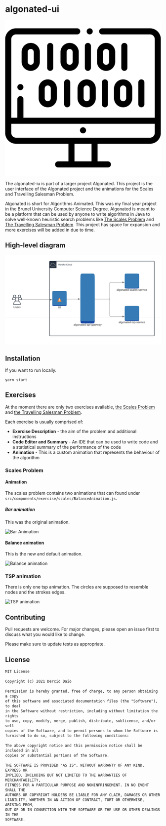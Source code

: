 # algonated-ui

![Logo](./img/logo.svg)

The algonated-iu is part of a larger project Algonated. This project is the user interface of the Algonated project and
the animations for the Scales and Travelling Salesman Problem.

Algonated is short for Algorithms Animated. This was my final year project in the Brunel University Computer Science
Degree. Algonated is meant to be a platform that can be used by anyone to write algorithms in Java to solve well-known
heuristic search problems like
[The Scales Problem](https://www.mathmammoth.com/preview/balance_problems.pdf)
and [The Travelling Salesman Problem](https://en.wikipedia.org/wiki/Travelling_salesman_problem). This project has space
for expansion and more exercises will be added in due to time.

## High-level diagram

![High Level Diagram](./img/ui-hld.png)

## Installation

If you want to run locally.

```shell
yarn start
```

## Exercises

At the moment there are only two exercises
available, [the Scales Problem](https://algonated.herokuapp.com/exercises/scales)
and [the Travelling Salesman Problem](https://algonated.herokuapp.com/exercises/tsp).

Each exercise is usually comprised of:

* **Exercise Description** - the aim of the problem and additional instructions
* **Code Editor and Summary** - An IDE that can be used to write code and a statistical summary of the performance of
  the code
* **Animation** - This is a custom animation that represents the behaviour of the algorithm

### Scales Problem

#### Animation

The scales problem contains two animations that can found under `src/components/exercise/scales/BalanceAnimation.js`.

##### Bar animation

This was the original animation.

![Bar Animation](https://media.giphy.com/media/3NQP6r9VWarx22Eos4/giphy.gif)

#### Balance animation

This is the new and default animation.

![Balance animation](https://media.giphy.com/media/6ciOTOF6cGCggixXcR/giphy.gif)

### TSP animation

There is only one tsp animation. The circles are supposed to resemble nodes and the strokes edges.

![TSP animation](https://media.giphy.com/media/vOcIwkWILXKTH6ZDcX/giphy.gif)

## Contributing

Pull requests are welcome. For major changes, please open an issue first to discuss what you would like to change.

Please make sure to update tests as appropriate.

## License

```text
MIT License

Copyright (c) 2021 Dercio Daio

Permission is hereby granted, free of charge, to any person obtaining a copy
of this software and associated documentation files (the "Software"), to deal
in the Software without restriction, including without limitation the rights
to use, copy, modify, merge, publish, distribute, sublicense, and/or sell
copies of the Software, and to permit persons to whom the Software is
furnished to do so, subject to the following conditions:

The above copyright notice and this permission notice shall be included in all
copies or substantial portions of the Software.

THE SOFTWARE IS PROVIDED "AS IS", WITHOUT WARRANTY OF ANY KIND, EXPRESS OR
IMPLIED, INCLUDING BUT NOT LIMITED TO THE WARRANTIES OF MERCHANTABILITY,
FITNESS FOR A PARTICULAR PURPOSE AND NONINFRINGEMENT. IN NO EVENT SHALL THE
AUTHORS OR COPYRIGHT HOLDERS BE LIABLE FOR ANY CLAIM, DAMAGES OR OTHER
LIABILITY, WHETHER IN AN ACTION OF CONTRACT, TORT OR OTHERWISE, ARISING FROM,
OUT OF OR IN CONNECTION WITH THE SOFTWARE OR THE USE OR OTHER DEALINGS IN THE
SOFTWARE.
```
